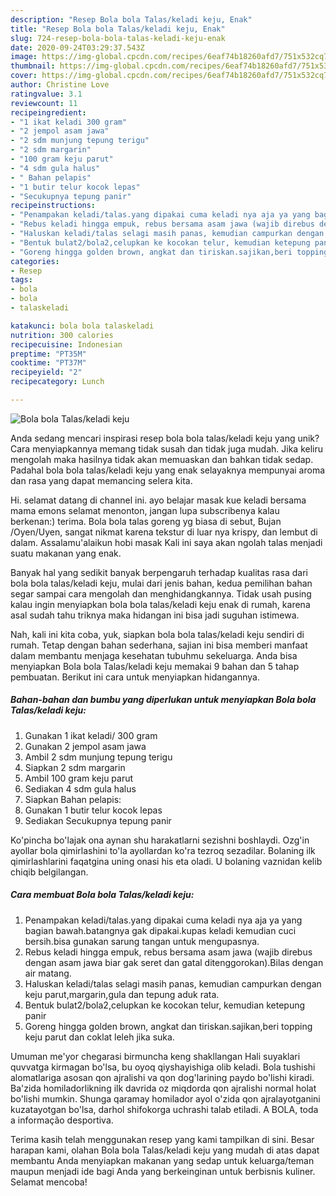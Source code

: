 ```yaml
---
description: "Resep Bola bola Talas/keladi keju, Enak"
title: "Resep Bola bola Talas/keladi keju, Enak"
slug: 724-resep-bola-bola-talas-keladi-keju-enak
date: 2020-09-24T03:29:37.543Z
image: https://img-global.cpcdn.com/recipes/6eaf74b18260afd7/751x532cq70/bola-bola-talaskeladi-keju-foto-resep-utama.jpg
thumbnail: https://img-global.cpcdn.com/recipes/6eaf74b18260afd7/751x532cq70/bola-bola-talaskeladi-keju-foto-resep-utama.jpg
cover: https://img-global.cpcdn.com/recipes/6eaf74b18260afd7/751x532cq70/bola-bola-talaskeladi-keju-foto-resep-utama.jpg
author: Christine Love
ratingvalue: 3.1
reviewcount: 11
recipeingredient:
- "1 ikat keladi 300 gram"
- "2 jempol asam jawa"
- "2 sdm munjung tepung terigu"
- "2 sdm margarin"
- "100 gram keju parut"
- "4 sdm gula halus"
- " Bahan pelapis"
- "1 butir telur kocok lepas"
- "Secukupnya tepung panir"
recipeinstructions:
- "Penampakan keladi/talas.yang dipakai cuma keladi nya aja ya yang bagian bawah.batangnya gak dipakai.kupas keladi kemudian cuci bersih.bisa gunakan sarung tangan untuk mengupasnya."
- "Rebus keladi hingga empuk, rebus bersama asam jawa (wajib direbus dengan asam jawa biar gak seret dan gatal ditenggorokan).Bilas dengan air matang."
- "Haluskan keladi/talas selagi masih panas, kemudian campurkan dengan keju parut,margarin,gula dan tepung aduk rata."
- "Bentuk bulat2/bola2,celupkan ke kocokan telur, kemudian ketepung panir"
- "Goreng hingga golden brown, angkat dan tiriskan.sajikan,beri topping keju parut dan coklat leleh jika suka."
categories:
- Resep
tags:
- bola
- bola
- talaskeladi

katakunci: bola bola talaskeladi 
nutrition: 300 calories
recipecuisine: Indonesian
preptime: "PT35M"
cooktime: "PT37M"
recipeyield: "2"
recipecategory: Lunch

---
```



![Bola bola Talas/keladi keju](https://img-global.cpcdn.com/recipes/6eaf74b18260afd7/751x532cq70/bola-bola-talaskeladi-keju-foto-resep-utama.jpg)

Anda sedang mencari inspirasi resep bola bola talas/keladi keju yang unik? Cara menyiapkannya memang tidak susah dan tidak juga mudah. Jika keliru mengolah maka hasilnya tidak akan memuaskan dan bahkan tidak sedap. Padahal bola bola talas/keladi keju yang enak selayaknya mempunyai aroma dan rasa yang dapat memancing selera kita.

Hi. selamat datang di channel ini. ayo belajar masak kue keladi bersama mama emons selamat menonton, jangan lupa subscribenya kalau berkenan:) terima. Bola bola talas goreng yg biasa di sebut, Bujan /Oyen/Uyen, sangat nikmat karena tekstur di luar nya krispy, dan lembut di dalam. Assalamu&#39;alaikun hobi masak Kali ini saya akan ngolah talas menjadi suatu makanan yang enak.

Banyak hal yang sedikit banyak berpengaruh terhadap kualitas rasa dari bola bola talas/keladi keju, mulai dari jenis bahan, kedua pemilihan bahan segar sampai cara mengolah dan menghidangkannya. Tidak usah pusing kalau ingin menyiapkan bola bola talas/keladi keju enak di rumah, karena asal sudah tahu triknya maka hidangan ini bisa jadi suguhan istimewa.


Nah, kali ini kita coba, yuk, siapkan bola bola talas/keladi keju sendiri di rumah. Tetap dengan bahan sederhana, sajian ini bisa memberi manfaat dalam membantu menjaga kesehatan tubuhmu sekeluarga. Anda bisa menyiapkan Bola bola Talas/keladi keju memakai 9 bahan dan 5 tahap pembuatan. Berikut ini cara untuk menyiapkan hidangannya.

<!--inarticleads1-->

##### Bahan-bahan dan bumbu yang diperlukan untuk menyiapkan Bola bola Talas/keladi keju:

1. Gunakan 1 ikat keladi/ 300 gram
1. Gunakan 2 jempol asam jawa
1. Ambil 2 sdm munjung tepung terigu
1. Siapkan 2 sdm margarin
1. Ambil 100 gram keju parut
1. Sediakan 4 sdm gula halus
1. Siapkan  Bahan pelapis:
1. Gunakan 1 butir telur kocok lepas
1. Sediakan Secukupnya tepung panir


Ko&#39;pincha bo&#39;lajak ona aynan shu harakatlarni sezishni boshlaydi. Ozg&#39;in ayollar bola qimirlashini to&#39;la ayollardan ko&#39;ra tezroq sezadilar. Bolaning ilk qimirlashlarini faqatgina uning onasi his eta oladi. U bolaning vaznidan kelib chiqib belgilangan. 

<!--inarticleads2-->

##### Cara membuat Bola bola Talas/keladi keju:

1. Penampakan keladi/talas.yang dipakai cuma keladi nya aja ya yang bagian bawah.batangnya gak dipakai.kupas keladi kemudian cuci bersih.bisa gunakan sarung tangan untuk mengupasnya.
1. Rebus keladi hingga empuk, rebus bersama asam jawa (wajib direbus dengan asam jawa biar gak seret dan gatal ditenggorokan).Bilas dengan air matang.
1. Haluskan keladi/talas selagi masih panas, kemudian campurkan dengan keju parut,margarin,gula dan tepung aduk rata.
1. Bentuk bulat2/bola2,celupkan ke kocokan telur, kemudian ketepung panir
1. Goreng hingga golden brown, angkat dan tiriskan.sajikan,beri topping keju parut dan coklat leleh jika suka.


Umuman me&#39;yor chegarasi birmuncha keng shakllangan Hali suyaklari quvvatga kirmagan bo&#39;lsa, bu oyoq qiyshayishiga olib keladi. Bola tushishi alomatlariga asosan qon ajralishi va qon dog&#39;larining paydo bo&#39;lishi kiradi. Ba&#39;zida homiladorlikning ilk davrida oz miqdorda qon ajralishi normal holat bo&#39;lishi mumkin. Shunga qaramay homilador ayol o&#39;zida qon ajralayotganini kuzatayotgan bo&#39;lsa, darhol shifokorga uchrashi talab etiladi. A BOLA, toda a informação desportiva. 

Terima kasih telah menggunakan resep yang kami tampilkan di sini. Besar harapan kami, olahan Bola bola Talas/keladi keju yang mudah di atas dapat membantu Anda menyiapkan makanan yang sedap untuk keluarga/teman maupun menjadi ide bagi Anda yang berkeinginan untuk berbisnis kuliner. Selamat mencoba!
